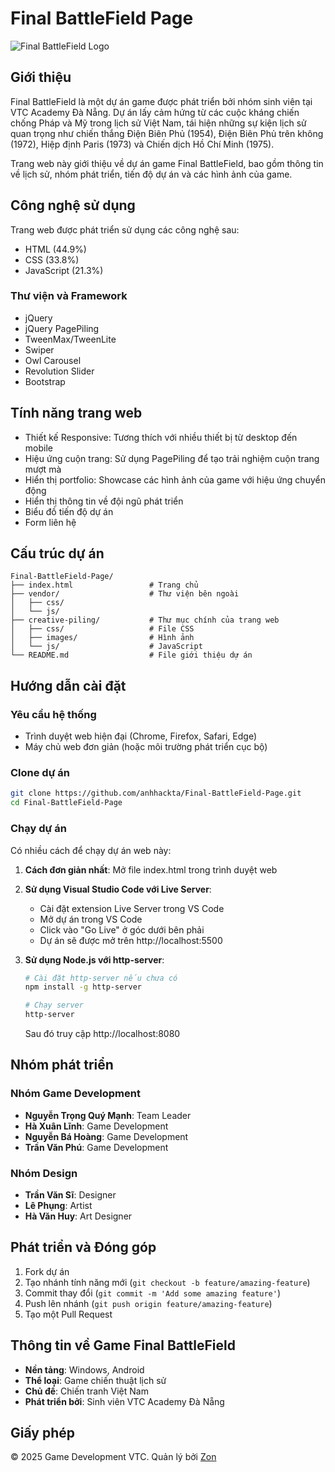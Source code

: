 # Final BattleField Page

![Final BattleField Logo](creative-piling/images/gameFinal.ico)

## Giới thiệu

Final BattleField là một dự án game được phát triển bởi nhóm sinh viên tại VTC Academy Đà Nẵng. Dự án lấy cảm hứng từ các cuộc kháng chiến chống Pháp và Mỹ trong lịch sử Việt Nam, tái hiện những sự kiện lịch sử quan trọng như chiến thắng Điện Biên Phủ (1954), Điện Biên Phủ trên không (1972), Hiệp định Paris (1973) và Chiến dịch Hồ Chí Minh (1975).

Trang web này giới thiệu về dự án game Final BattleField, bao gồm thông tin về lịch sử, nhóm phát triển, tiến độ dự án và các hình ảnh của game.

## Công nghệ sử dụng

Trang web được phát triển sử dụng các công nghệ sau:

- HTML (44.9%)
- CSS (33.8%) 
- JavaScript (21.3%)

### Thư viện và Framework

- jQuery
- jQuery PagePiling
- TweenMax/TweenLite
- Swiper
- Owl Carousel
- Revolution Slider
- Bootstrap

## Tính năng trang web

- Thiết kế Responsive: Tương thích với nhiều thiết bị từ desktop đến mobile
- Hiệu ứng cuộn trang: Sử dụng PagePiling để tạo trải nghiệm cuộn trang mượt mà
- Hiển thị portfolio: Showcase các hình ảnh của game với hiệu ứng chuyển động
- Hiển thị thông tin về đội ngũ phát triển
- Biểu đồ tiến độ dự án
- Form liên hệ

## Cấu trúc dự án

```
Final-BattleField-Page/
├── index.html                 # Trang chủ
├── vendor/                    # Thư viện bên ngoài
│   ├── css/
│   └── js/
├── creative-piling/           # Thư mục chính của trang web
│   ├── css/                   # File CSS
│   ├── images/                # Hình ảnh
│   └── js/                    # JavaScript
└── README.md                  # File giới thiệu dự án
```

## Hướng dẫn cài đặt

### Yêu cầu hệ thống

- Trình duyệt web hiện đại (Chrome, Firefox, Safari, Edge)
- Máy chủ web đơn giản (hoặc môi trường phát triển cục bộ)

### Clone dự án

```bash
git clone https://github.com/anhhackta/Final-BattleField-Page.git
cd Final-BattleField-Page
```

### Chạy dự án

Có nhiều cách để chạy dự án web này:

1. **Cách đơn giản nhất**: Mở file index.html trong trình duyệt web

2. **Sử dụng Visual Studio Code với Live Server**:
   - Cài đặt extension Live Server trong VS Code
   - Mở dự án trong VS Code
   - Click vào "Go Live" ở góc dưới bên phải
   - Dự án sẽ được mở trên http://localhost:5500

3. **Sử dụng Node.js với http-server**:
   ```bash
   # Cài đặt http-server nếu chưa có
   npm install -g http-server
   
   # Chạy server
   http-server
   ```
   Sau đó truy cập http://localhost:8080

## Nhóm phát triển

### Nhóm Game Development
- **Nguyễn Trọng Quý Mạnh**: Team Leader
- **Hà Xuân Lĩnh**: Game Development
- **Nguyễn Bá Hoàng**: Game Development
- **Trần Văn Phú**: Game Development

### Nhóm Design
- **Trần Văn Sĩ**: Designer
- **Lê Phụng**: Artist
- **Hà Văn Huy**: Art Designer

## Phát triển và Đóng góp

1. Fork dự án
2. Tạo nhánh tính năng mới (`git checkout -b feature/amazing-feature`)
3. Commit thay đổi (`git commit -m 'Add some amazing feature'`)
4. Push lên nhánh (`git push origin feature/amazing-feature`)
5. Tạo một Pull Request

## Thông tin về Game Final BattleField

- **Nền tảng**: Windows, Android
- **Thể loại**: Game chiến thuật lịch sử
- **Chủ đề**: Chiến tranh Việt Nam
- **Phát triển bởi**: Sinh viên VTC Academy Đà Nẵng

## Giấy phép

© 2025 Game Development VTC. Quản lý bởi [Zon](https://www.facebook.com/anhhackta.official)
